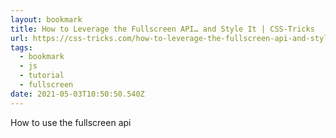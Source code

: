 ```yaml
---
layout: bookmark
title: How to Leverage the Fullscreen API… and Style It | CSS-Tricks
url: https://css-tricks.com/how-to-leverage-the-fullscreen-api-and-style-it/
tags:
  - bookmark
  - js
  - tutorial
  - fullscreen
date: 2021-05-03T10:50:50.540Z
---
```

How to use the fullscreen api 